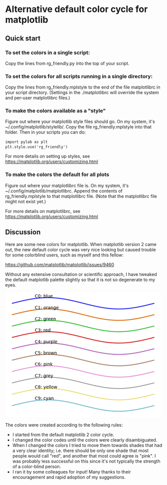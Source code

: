# Alternative default color cycle for matplotlib

## Quick start

### To set the colors in a single script:

Copy the lines from rg_friendly.py into the top of your script.

### To set the colors for all scripts running in a single directory:

Copy the lines from rg_friendly.mplstyle to the end of the file
matplotlibrc in your script directory.  (Settings in the
./matplotlibrc will override the system and per-user matplotlibrc
files.)

### To make the colors available as a "style"

Figure out where your matplotlib style files should go.  On my system,
it's ~/.config/matplotlib/stylelib/.  Copy the file
rg_friendly.mplstyle into that folder.  Then in your scripts you can
do:

    import pylab as plt
    plt.style.use('rg_friendly')

For more details on setting up styles, see
https://matplotlib.org/users/customizing.html

### To make the colors the default for all plots

Figure out where your matplotlibrc file is.  On my system, it's
~/.config/matplotlib/matplotlibrc.  Append the contents of
rg_friendly.mplstyle to that matplotlibrc file.  (Note that the
matplotlibrc file might not exist yet.)

For more details on matplotlibrc, see
https://matplotlib.org/users/customizing.html

## Discussion

Here are some new colors for matplotlib.  When matplotlib version 2
came out, the new default color cycle was very nice looking but caused
trouble for some colorblind users, such as myself and this fellow:

https://github.com/matplotlib/matplotlib/issues/9460

Without any extensive consultation or scientific approach, I have
tweaked the default matplotlib palette slightly so that it is not so
degenerate to my eyes.

![Alt text](rg_friendly.png?raw=true "Title")

The colors were created according to the following rules:
* I started from the default matplotlib 2 color cycle.
* I changed the color codes until the colors were clearly disambiguated.
* When I changed the colors I tried to move them towards shades that
  had a very clear identity; i.e. there should be only one shade that
  most people would call "red", and another that most could agree is
  "pink".  I was probably less successful on this since it's not
  typically the strength of a color-blind person.
* I ran it by some colleagues for input!  Many thanks to their
  encouragement and rapid adoption of my suggestions.

